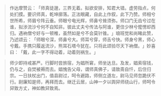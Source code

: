 > 作达摩赞云：​「师真徒邈，三界无着。拟欲安排，知君大错。虚劳指点，何处扪摸。要识师真，乾坤廓落。正法眼藏，自此上作叙，此下乃赞。师相兮世所希，师眉兮阵云垂。师眼兮电光辉，师鼻兮耸须弥。师口门无齿兮过在谁，拟涉流沙兮何不自知非。彼此丈夫兮传法与阿谁，更住少林兮懡愣却西归。遇衲僧兮好与一顿椎，虽然如是兮不会莫针锥。​」琅班觉和尚睹此赞，乃述颂云：​「师眼兮深，师鼻兮大。师耳兮穿，师舌兮快。师身兮黑，师心兮戴。手携只履返流沙，熊耳石塔今犹在。只将此颂验尽天下衲僧。​」妙喜曰：​「戴，此一字不得动着，动着则祸生。​」

> 师少即持戒甚严。行脚时尝旅宿，为娼所窘，师坐达旦。及发，娼索宿钱，仍与之，自焚被褥而去。娼愧告父母，谓师真佛子，请致斋自忏，后住归宗。一日扶杖出门，值县尉过，呵令避路，师侧立道左，尉马见师忽跪伏不行。尉廉知是师，再拜而去。继迁云居，山神一夕以舆舁师绕山行，师呵令舁致方丈，神如教舁致焉。


